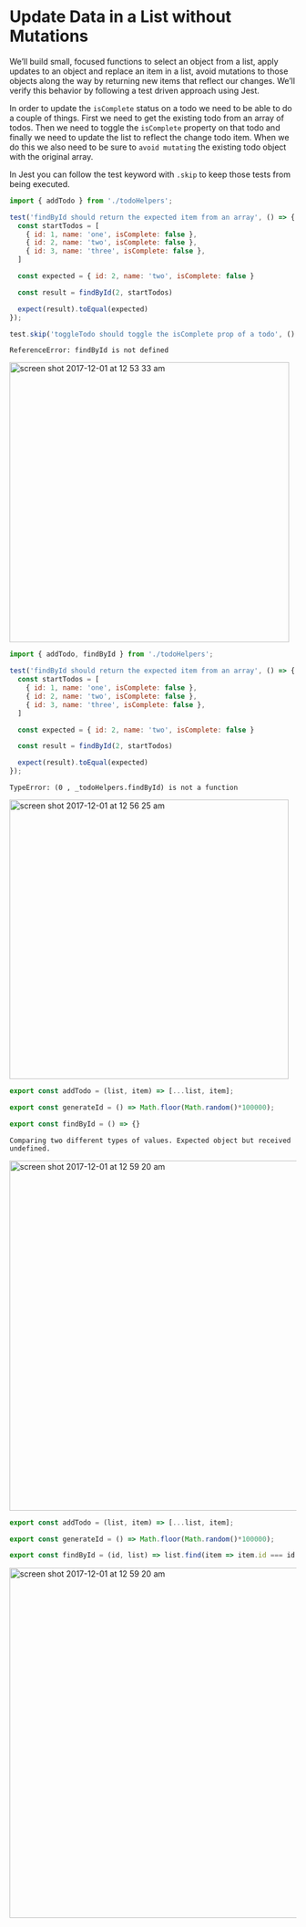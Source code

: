 # Update Data in a List without Mutations

We’ll build small, focused functions to select an object from a list, apply updates to an object and replace an item in a list, avoid mutations to those objects along the way by returning new items that reflect our changes. We’ll verify this behavior by following a test driven approach using Jest.

In order to update the `isComplete` status on a todo we need to be able to do a couple of things. First we need to get the existing todo from an array of todos. Then we need to toggle the `isComplete` property on that todo and finally we need to update the list to reflect the change todo item. When we do this we also need to be sure to `avoid mutating` the existing todo object with the original array.

In Jest you can follow the test keyword with `.skip` to keep those tests from being executed.

````javascript
import { addTodo } from './todoHelpers';

test('findById should return the expected item from an array', () => {
  const startTodos = [
    { id: 1, name: 'one', isComplete: false },
    { id: 2, name: 'two', isComplete: false },
    { id: 3, name: 'three', isComplete: false },
  ]

  const expected = { id: 2, name: 'two', isComplete: false }

  const result = findById(2, startTodos)

  expect(result).toEqual(expected)
});

test.skip('toggleTodo should toggle the isComplete prop of a todo', () => {});
````
`ReferenceError: findById is not defined`

<img width="491" alt="screen shot 2017-12-01 at 12 53 33 am" src="https://user-images.githubusercontent.com/5876481/33475130-20f47e48-d632-11e7-8808-a2747db6d02c.png">

```javascript
import { addTodo, findById } from './todoHelpers';

test('findById should return the expected item from an array', () => {
  const startTodos = [
    { id: 1, name: 'one', isComplete: false },
    { id: 2, name: 'two', isComplete: false },
    { id: 3, name: 'three', isComplete: false },
  ]

  const expected = { id: 2, name: 'two', isComplete: false }

  const result = findById(2, startTodos)

  expect(result).toEqual(expected)
});
```

`TypeError: (0 , _todoHelpers.findById) is not a function`

<img width="490" alt="screen shot 2017-12-01 at 12 56 25 am" src="https://user-images.githubusercontent.com/5876481/33475227-80ad4d74-d632-11e7-809b-8225897d992d.png">

```javascript
export const addTodo = (list, item) => [...list, item];

export const generateId = () => Math.floor(Math.random()*100000);

export const findById = () => {}
```

`Comparing two different types of values. Expected object but received undefined.`

<img width="614" alt="screen shot 2017-12-01 at 12 59 20 am" src="https://user-images.githubusercontent.com/5876481/33475335-e82cde38-d632-11e7-82cb-d72ffc884475.png">

```javascript
export const addTodo = (list, item) => [...list, item];

export const generateId = () => Math.floor(Math.random()*100000);

export const findById = (id, list) => list.find(item => item.id === id )
```

<img width="614" alt="screen shot 2017-12-01 at 12 59 20 am" src="https://user-images.githubusercontent.com/5876481/33475418-3f5f50f0-d633-11e7-93ac-84709782ca89.png">

